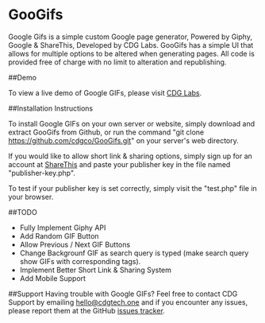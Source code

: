 # GooGifs

Google Gifs is a simple custom Google page generator, Powered by Giphy, Google & ShareThis, Developed by CDG Labs. GooGifs has a simple UI that allows for multiple options to be altered when generating pages. All code is provided free of charge with no limit to alteration and republishing.

##Demo

To view a live demo of Google GIFs, please visit [CDG Labs](https://test.cdgtech.one/git).

##Installation Instructions

To install Google GIFs on your own server or website, simply download and extract GooGifs from Github, or run the command "git clone https://github.com/cdgco/GooGifs.git" on your server's web directory.

If you would like to allow short link & sharing options, simply sign up for an account at [ShareThis](http://tools.sharethis.com/signin) and paste your publisher key in the file named "publisher-key.php".

To test if your publisher key is set correctly, simply visit the "test.php" file in your browser.

##TODO

* Fully Implement Giphy API
* Add Random GIF Button
* Allow Previous / Next GIF Buttons
* Change Backgrounf GIF as search query is typed (make search query show GIFs with corresponding tags).
* Implement Better Short Link & Sharing System
* Add Mobile Support

##Support
Having trouble with Google GIFs? Feel free to contact CDG Support by emailing hello@cdgtech.one and if you encounter any issues, please report them at the GitHub [issues tracker](https://github.com/cdgco/GooGifs/issues).
